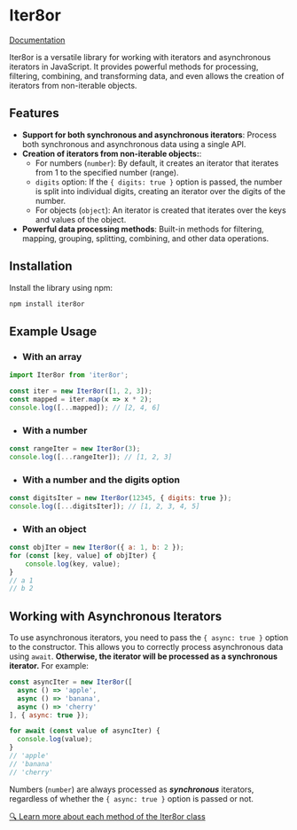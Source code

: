 # Iter8or

[Documentation](https://tanyalagodich.github.io/Iter8or/)

Iter8or is a versatile library for working with iterators and asynchronous iterators in JavaScript. It provides powerful methods for processing, filtering, combining, and transforming data, and even allows the creation of iterators from non-iterable objects.

## Features

- **Support for both synchronous and asynchronous iterators**: Process both synchronous and asynchronous data using a single API.
- **Creation of iterators from non-iterable objects:**:
  - For numbers (`number`): By default, it creates an iterator that iterates from 1 to the specified number (range).
  - `digits` option: If the `{ digits: true }` option is passed, the number is split into individual digits, creating an iterator over the digits of the number.
  - For objects (`object`): An iterator is created that iterates over the keys and values of the object.
- **Powerful data processing methods**: Built-in methods for filtering, mapping, grouping, splitting, combining, and other data operations.

## Installation

Install the library using npm:

```bash
npm install iter8or
```

## Example Usage

- ### With an array
```javascript
import Iter8or from 'iter8or';

const iter = new Iter8or([1, 2, 3]);
const mapped = iter.map(x => x * 2);
console.log([...mapped]); // [2, 4, 6]
```
- ### With a number
```javascript
const rangeIter = new Iter8or(3);
console.log([...rangeIter]); // [1, 2, 3]
```
- ### With a number and the digits option
```javascript
const digitsIter = new Iter8or(12345, { digits: true });
console.log([...digitsIter]); // [1, 2, 3, 4, 5]
```

- ### With an object
```javascript
const objIter = new Iter8or({ a: 1, b: 2 });
for (const [key, value] of objIter) {
    console.log(key, value);
}
// a 1
// b 2
```

## Working with Asynchronous Iterators
To use asynchronous iterators, you need to pass the `{ async: true }` option to the constructor.
This allows you to correctly process asynchronous data using `await`. **Otherwise, the iterator will be processed as a synchronous iterator.**
For example:
```javascript
const asyncIter = new Iter8or([
  async () => 'apple',
  async () => 'banana',
  async () => 'cherry'
], { async: true });

for await (const value of asyncIter) {
  console.log(value);
}
// 'apple'
// 'banana'
// 'cherry'
```

Numbers (`number`) are always processed as **_synchronous_** iterators, regardless of whether the `{ async: true }` option is passed or not.

[🔍 Learn more about each method of the Iter8or class](https://tanyalagodich.github.io/Iter8or/Iter8or.html)
